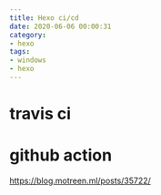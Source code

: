 ```yaml
---
title: Hexo ci/cd
date: 2020-06-06 00:00:31
category:
- hexo
tags:
- windows
- hexo
---
```

# travis ci

# github action
https://blog.motreen.ml/posts/35722/